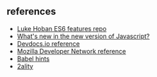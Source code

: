 ##  references

* <a href="https://github.com/lukehoban/es6features">Luke Hoban ES6 features repo</a>
* <a href="http://www.smashingmagazine.com/2015/10/es6-whats-new-next-version-javascript/">What's new in the new version of Javascript?</a>
* <a href="http://devdocs.io">Devdocs.io reference</a>
* <a href="https://developer.mozilla.org/en-US/docs/Web/JavaScript/Reference">Mozilla Developer Network reference</a>
* <a href="https://babeljs.io/docs/learn-es2015/" target="_blank">Babel hints</a>
* [2ality](http://www.2ality.com/)